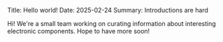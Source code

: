 Title: Hello world!
Date: 2025-02-24
Summary: Introductions are hard

Hi! We're a small team working on curating information about interesting electronic components. Hope to have more soon!
